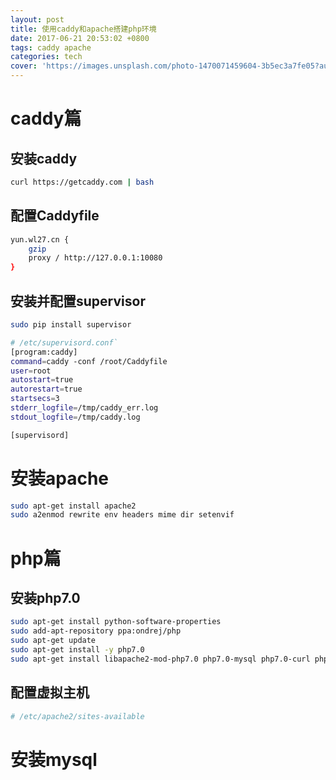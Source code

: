```yaml
---
layout: post
title: 使用caddy和apache搭建php环境
date: 2017-06-21 20:53:02 +0800
tags: caddy apache
categories: tech
cover: 'https://images.unsplash.com/photo-1470071459604-3b5ec3a7fe05?auto=format&fit=crop&w=1680&q=80'
---
```


# caddy篇
## 安装caddy

```bash
curl https://getcaddy.com | bash
```

## 配置Caddyfile

```bash
yun.wl27.cn {
    gzip
    proxy / http://127.0.0.1:10080
}

```

## 安装并配置supervisor

```bash
sudo pip install supervisor

# /etc/supervisord.conf`
[program:caddy]
command=caddy -conf /root/Caddyfile
user=root
autostart=true
autorestart=true
startsecs=3
stderr_logfile=/tmp/caddy_err.log
stdout_logfile=/tmp/caddy.log

[supervisord]
```


# 安装apache

```bash
sudo apt-get install apache2 
sudo a2enmod rewrite env headers mime dir setenvif
```

# php篇
## 安装php7.0

```bash
sudo apt-get install python-software-properties
sudo add-apt-repository ppa:ondrej/php
sudo apt-get update
sudo apt-get install -y php7.0
sudo apt-get install libapache2-mod-php7.0 php7.0-mysql php7.0-curl php7.0-json php7.0-common php7.0-gd php7.0-zip php7.0-xml php7.0-mbstring
```

## 配置虚拟主机

```bash
# /etc/apache2/sites-available


```

# 安装mysql
